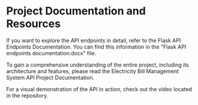# Project Documentation and Resources
If you want to explore the API endpoints in detail, refer to the Flask API Endpoints Documentation. You can find this information in the "Flask API endpoints documentation.docx" file.

To gain a comprehensive understanding of the entire project, including its architecture and features, please read the Electricity Bill Management System API Project Documentation.

For a visual demonstration of the API in action, check out the video located in the repository.
